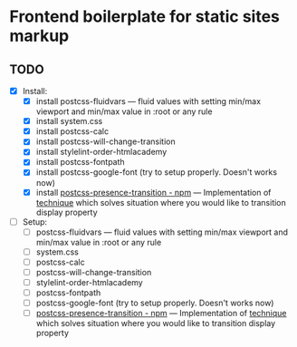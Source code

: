 # Frontend boilerplate for static sites markup

## TODO
- [x] Install:
  - [x] install postcss-fluidvars — fluid values with setting min/max viewport and min/max value in :root or any rule
  - [x] install system.css
  - [x] install postcss-calc
  - [x] install postcss-will-change-transition
  - [x] install stylelint-order-htmlacademy 
  - [x] install postcss-fontpath  
  - [x] install postcss-google-font (try to setup properly. Doesn't works now)
  - [x] install [postcss-presence-transition - npm](https://www.npmjs.com/package/postcss-presence-transition) — Implementation of [technique](http://www.greywyvern.com/?post=337) which solves situation where you would like to transition display property
- [ ] Setup:
  - [ ] postcss-fluidvars — fluid values with setting min/max viewport and min/max value in :root or any rule
  - [ ] system.css
  - [ ] postcss-calc
  - [ ] postcss-will-change-transition
  - [ ] stylelint-order-htmlacademy 
  - [ ] postcss-fontpath  
  - [ ] postcss-google-font (try to setup properly. Doesn't works now)
  - [ ] [postcss-presence-transition - npm](https://www.npmjs.com/package/postcss-presence-transition) — Implementation of [technique](http://www.greywyvern.com/?post=337) which solves situation where you would like to transition display property
